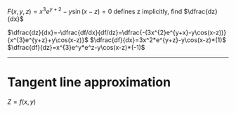 $F(x,y,z)=x^{3}e^{y+2}-y\sin(x-z)=0$ defines z implicitly, find $\dfrac{dz}{dx}$

$\dfrac{dz}{dx}=-\dfrac{df/dx}{df/dz}=\dfrac{-(3x^{2}e^{y+x}-y\cos(x-z))}{x^{3}e^{y+z}+y\cos(x-z)}$
$\dfrac{df}{dx}=3x^2*e^{y+z}-y\cos(x-z)*(1)$
$\dfrac{df}{dz}=x^{3}e^y*e^z-y\cos(x-z)*(-1)$

___
# Tangent line approximation
$Z=f(x,y)$
